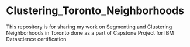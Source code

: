 # Clustering_Toronto_Neighborhoods
This repository is for sharing my work on Segmenting and Clustering Neighborhoods in Toronto done as a part of Capstone Project for IBM Datascience certification
